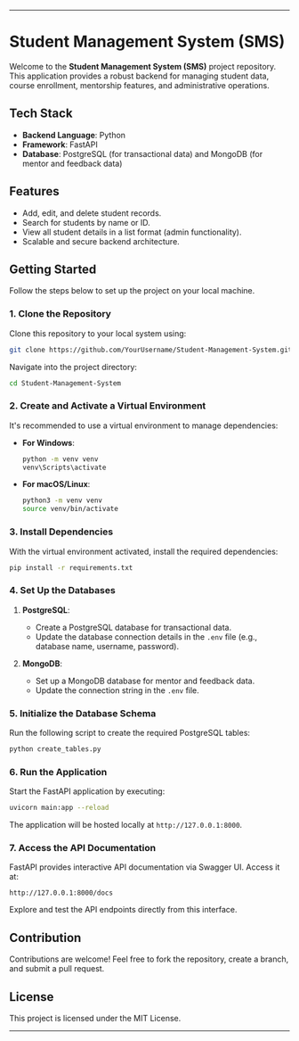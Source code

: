 
---

# Student Management System (SMS)  

Welcome to the **Student Management System (SMS)** project repository. This application provides a robust backend for managing student data, course enrollment, mentorship features, and administrative operations.  

## Tech Stack  

- **Backend Language**: Python  
- **Framework**: FastAPI  
- **Database**: PostgreSQL (for transactional data) and MongoDB (for mentor and feedback data)  

## Features  

- Add, edit, and delete student records.  
- Search for students by name or ID.  
- View all student details in a list format (admin functionality).  
- Scalable and secure backend architecture.  

## Getting Started  

Follow the steps below to set up the project on your local machine.  

### 1. Clone the Repository  

Clone this repository to your local system using:  

```bash  
git clone https://github.com/YourUsername/Student-Management-System.git  
```  

Navigate into the project directory:  

```bash  
cd Student-Management-System  
```  

### 2. Create and Activate a Virtual Environment  

It's recommended to use a virtual environment to manage dependencies:  

- **For Windows**:  
  ```bash  
  python -m venv venv  
  venv\Scripts\activate  
  ```  

- **For macOS/Linux**:  
  ```bash  
  python3 -m venv venv  
  source venv/bin/activate  
  ```  

### 3. Install Dependencies  

With the virtual environment activated, install the required dependencies:  

```bash  
pip install -r requirements.txt  
```  

### 4. Set Up the Databases  

1. **PostgreSQL**:  
   - Create a PostgreSQL database for transactional data.  
   - Update the database connection details in the `.env` file (e.g., database name, username, password).  

2. **MongoDB**:  
   - Set up a MongoDB database for mentor and feedback data.  
   - Update the connection string in the `.env` file.  

### 5. Initialize the Database Schema  

Run the following script to create the required PostgreSQL tables:  

```bash  
python create_tables.py  
```  

### 6. Run the Application  

Start the FastAPI application by executing:  

```bash  
uvicorn main:app --reload  
```  

The application will be hosted locally at `http://127.0.0.1:8000`.  

### 7. Access the API Documentation  

FastAPI provides interactive API documentation via Swagger UI. Access it at:  

```text  
http://127.0.0.1:8000/docs  
```  

Explore and test the API endpoints directly from this interface.  

## Contribution  

Contributions are welcome! Feel free to fork the repository, create a branch, and submit a pull request.  

## License  

This project is licensed under the MIT License.  

---  
